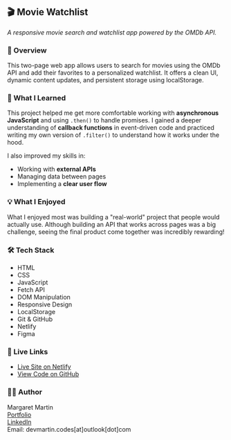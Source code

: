 
## 🎬 Movie Watchlist

*A responsive movie search and watchlist app powered by the OMDb API.*

### 📍 Overview

This two-page web app allows users to search for movies using the OMDb API and add their favorites to a personalized watchlist. 
It offers a clean UI, dynamic content updates, and persistent storage using localStorage.

### 🧠 What I Learned

This project helped me get more comfortable working with **asynchronous JavaScript** and using `.then()` to handle promises. 
I gained a deeper understanding of **callback functions** in event-driven code and practiced writing my own version of `.filter()` 
to understand how it works under the hood.

I also improved my skills in:
- Working with **external APIs**
- Managing data between pages
- Implementing a **clear user flow**

### 💡 What I Enjoyed

What I enjoyed most was building a "real-world" project that people would actually use. 
Although building an API that works across pages was a big challenge, seeing the final product come together was incredibly rewarding!

### 🛠 Tech Stack

- HTML  
- CSS  
- JavaScript  
- Fetch API  
- DOM Manipulation  
- Responsive Design  
- LocalStorage  
- Git & GitHub  
- Netlify  
- Figma  

### 🔗 Live Links

- [Live Site on Netlify](https://peppy-biscuit-7a33e0.netlify.app/)
- [View Code on GitHub](https://github.com/martymar-beep/Movie-Watchlist)

### 🙋‍♀️ Author

Margaret Martin  
[Portfolio](https://astounding-muffin-e43077.netlify.app/)   
[LinkedIn](https://www.linkedin.com/in/margaret-martin-55807438/)  
Email: devmartin.codes\[at]outlook\[dot]com

